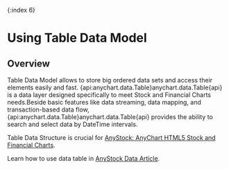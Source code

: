 {:index 6}
# Using Table Data Model

## Overview

Table Data Model allows to store big ordered data sets and access their elements easily and fast. {api:anychart.data.Table}anychart.data.Table{api} is a data layer designed specifically to meet Stock and Financial Charts needs.Beside basic features like data streaming, data mapping, and transaction-based data flow, {api:anychart.data.Table}anychart.data.Table{api} provides the ability to search and select data by DateTime intervals.

Table Data Structure is crucial for [AnyStock: AnyChart HTML5 Stock and Financial Charts](../Stock_Charts/Quick_Start).

Learn how to use data table in [AnyStock Data Article](../Stock_Charts/Data).